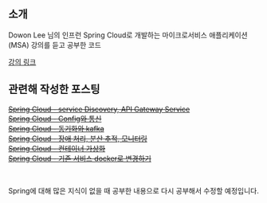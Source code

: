 ## 소개
Dowon Lee 님의 인프런 Spring Cloud로 개발하는 마이크로서비스 애플리케이션(MSA) 강의를 듣고 공부한 코드

<a href="https://www.inflearn.com/course/%EC%8A%A4%ED%94%84%EB%A7%81-%ED%81%B4%EB%9D%BC%EC%9A%B0%EB%93%9C-%EB%A7%88%EC%9D%B4%ED%81%AC%EB%A1%9C%EC%84%9C%EB%B9%84%EC%8A%A4" target="_blank">강의 링크</a>

## 관련해 작성한 포스팅
<a href="https://backtony.github.io/spring/2021-05-15-spring-cloud-1/" target="_blank">~~Spring Cloud - service Discovery, API Gateway Service~~</a>  
<a href="https://backtony.github.io/spring/2021-05-16-spring-cloud-2/" target="_blank">~~Spring Cloud - Config와 통신~~</a>  
<a href="https://backtony.github.io/spring/2021-05-22-spring-cloud-3/" target="_blank">~~Spring Cloud - 동기화와 kafka~~</a>  
<a href="https://backtony.github.io/spring/2021-05-23-spring-cloud-4/" target="_blank">~~Spring Cloud - 장애 처리, 분산 추적, 모니터링~~</a>  
<a href="https://backtony.github.io/spring/2021-05-23-spring-cloud-5/" target="_blank">~~Spring Cloud - 컨테이너 가상화~~</a>  
<a href="https://backtony.github.io/spring/2021-05-24-spring-cloud-6/" target="_blank">~~Spring Cloud - 기존 서비스 docker로 변경하기~~</a>

<br>

Spring에 대해 많은 지식이 없을 때 공부한 내용으로 다시 공부해서 수정할 예정입니다.